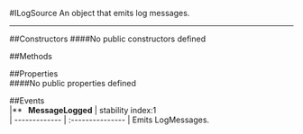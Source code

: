 #ILogSource
  An object that emits log messages. 

---
##Constructors 
####No public constructors defined

##Methods  

##Properties  
####No public properties defined

##Events  
|** **&nbsp;&nbsp;MessageLogged** |  stability index:1  
| ------------- | :--------------- 
|  Emits LogMessages. 



